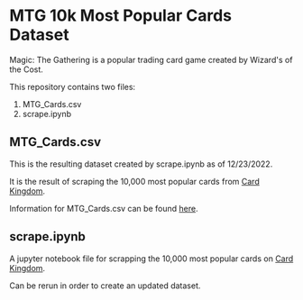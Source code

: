 # MTG 10k Most Popular Cards Dataset

Magic: The Gathering is a popular trading card game created by Wizard's of the Cost.

This repository contains two files:
1. MTG_Cards.csv
2. scrape.ipynb

## MTG_Cards.csv
This is the resulting dataset created by scrape.ipynb as of 12/23/2022.

It is the result of scraping the 10,000 most popular cards from [Card Kingdom](https://www.cardkingdom.com/).

Information for MTG_Cards.csv can be found [here](https://github.com/Agustin-Mor/MTG-10k-Most-Popular-Cards-Dataset/tree/main/MTG_Cards).

## scrape.ipynb
A jupyter notebook file for scrapping the 10,000 most popular cards on [Card Kingdom](https://www.cardkingdom.com/).

Can be rerun in order to create an updated dataset.
